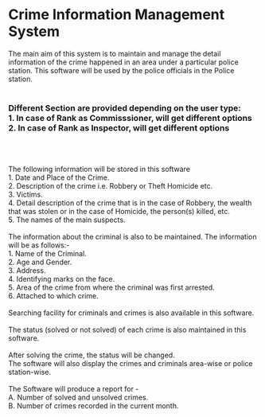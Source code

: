 # Crime Information Management System
The main aim of this system is to maintain and manage the detail information of the crime happened in  an  area under a particular police station. This software will be used by the police officials in the Police station.
<br>
<br>
<h3>
Different Section are provided depending on the user type:<br>
1. In case of Rank as Commisssioner, will get different options<br>
2. In case of Rank as Inspector, will get different options
</h3>
<br>
<br>
<p>
The following information will be stored in this software<br>
1. Date and Place of the Crime.<br>
2. Description of the crime i.e. Robbery or Theft Homicide etc.<br>
3. Victims.<br>
4. Detail description of the crime that is in the case of Robbery, the wealth that was stolen or in the case of Homicide, the person(s) killed, etc.<br>
5. The names of the main suspects.<br><br>
The information about the criminal is also to be maintained. The information will be as follows:-<br>
1. Name of the Criminal.<br>
2. Age and Gender.<br>
3. Address.<br>
4. Identifying marks on the face.<br>
5. Area of the crime from where the criminal was first arrested.<br>
6. Attached to which crime.<br><br>
Searching facility for criminals and crimes is also available in this software.<br><br>
The status (solved or not solved) of each crime is also maintained in this software.<br><br>
After solving the crime, the status will be changed.<br>
The software will also display the crimes and criminals area-wise or police station-wise.<br><br>
The Software will produce a report for -<br>
A. Number of solved and unsolved crimes.<br>
B. Number of crimes recorded in the current month.<br>
</p>
